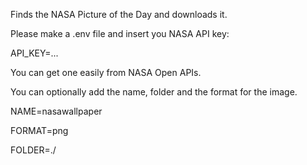 Finds the NASA Picture of the Day and downloads it.

Please make a .env file and insert you NASA API key:

API_KEY=...

You can get one easily from NASA Open APIs.

You can optionally add the name, folder and the format for the image.

NAME=nasawallpaper

FORMAT=png

FOLDER=./

